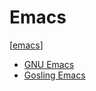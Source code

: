 # Emacs

[[emacs](https://www.emacswiki.org/emacs/RegularExpression)]

- [GNU Emacs](gnu_emacs.md)
- [Gosling Emacs](gosling_emacs.md)

